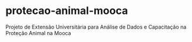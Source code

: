 # protecao-animal-mooca
Projeto de Extensão Universitária para Análise de Dados e Capacitação na Proteção Animal na Mooca

